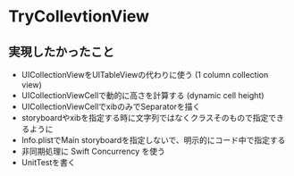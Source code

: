 # TryCollevtionView
## 実現したかったこと
- UICollectionViewをUITableViewの代わりに使う (1 column collection view)
- UICollectionViewCellで動的に高さを計算する (dynamic cell height)
- UICollectionViewCellでxibのみでSeparatorを描く
- storyboardやxibを指定する時に文字列ではなくクラスそのもので指定できるように
- Info.plistでMain storyboardを指定しないで、明示的にコード中で指定する
- 非同期処理に Swift Concurrency を使う
- UnitTestを書く
